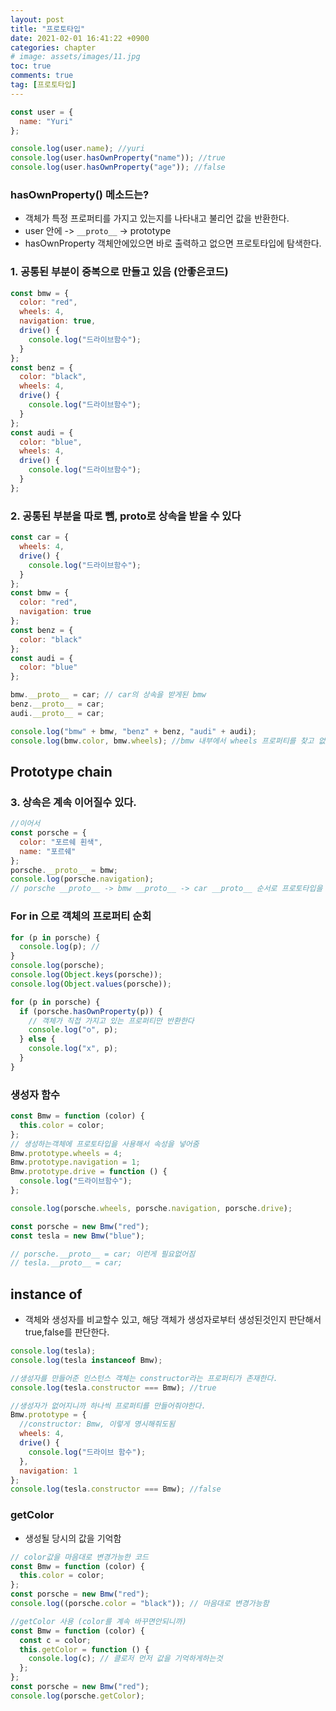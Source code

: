 ```yaml
---
layout: post
title: "프로토타입"
date: 2021-02-01 16:41:22 +0900
categories: chapter
# image: assets/images/11.jpg
toc: true
comments: true
tag: [프로토타입]
---
```


```javascript
const user = {
  name: "Yuri"
};

console.log(user.name); //yuri
console.log(user.hasOwnProperty("name")); //true
console.log(user.hasOwnProperty("age")); //false
```

### hasOwnProperty() 메소드는?

- 객체가 특정 프로퍼티를 가지고 있는지를 나타내고 불리언 값을 반환한다.
- user 안에 -> `__proto__` -> prototype
- hasOwnProperty 객체안에있으면 바로 출력하고 없으면 프로토타입에 탐색한다.

### 1. 공통된 부분이 중복으로 만들고 있음 (안좋은코드)

```javascript
const bmw = {
  color: "red",
  wheels: 4,
  navigation: true,
  drive() {
    console.log("드라이브함수");
  }
};
const benz = {
  color: "black",
  wheels: 4,
  drive() {
    console.log("드라이브함수");
  }
};
const audi = {
  color: "blue",
  wheels: 4,
  drive() {
    console.log("드라이브함수");
  }
};
```

### 2. 공통된 부분을 따로 뺌, proto로 상속을 받을 수 있다

```javascript
const car = {
  wheels: 4,
  drive() {
    console.log("드라이브함수");
  }
};
const bmw = {
  color: "red",
  navigation: true
};
const benz = {
  color: "black"
};
const audi = {
  color: "blue"
};

bmw.__proto__ = car; // car의 상속을 받게된 bmw
benz.__proto__ = car;
audi.__proto__ = car;

console.log("bmw" + bmw, "benz" + benz, "audi" + audi);
console.log(bmw.color, bmw.wheels); //bmw 내부에서 wheels 프로퍼티를 찾고 없으면 그다음 __proto__에서 찾는다.
```

## Prototype chain

### 3. 상속은 계속 이어질수 있다.

```javascript
//이어서
const porsche = {
  color: "포르쉐 흰색",
  name: "포르쉐"
};
porsche.__proto__ = bmw;
console.log(porsche.navigation);
// porsche __proto__ -> bmw __proto__ -> car __proto__ 순서로 프로토타입을 탐색함
```

### For in 으로 객체의 프로퍼티 순회

```javascript
for (p in porsche) {
  console.log(p); //
}
console.log(porsche);
console.log(Object.keys(porsche));
console.log(Object.values(porsche));
```

```javascript
for (p in porsche) {
  if (porsche.hasOwnProperty(p)) {
    // 객체가 직접 가지고 있는 프로퍼티만 반환한다
    console.log("o", p);
  } else {
    console.log("x", p);
  }
}
```

### 생성자 함수

```javascript
const Bmw = function (color) {
  this.color = color;
};
// 생성하는객체에 프로토타입을 사용해서 속성을 넣어줌
Bmw.prototype.wheels = 4;
Bmw.prototype.navigation = 1;
Bmw.prototype.drive = function () {
  console.log("드라이브함수");
};

console.log(porsche.wheels, porsche.navigation, porsche.drive);

const porsche = new Bmw("red");
const tesla = new Bmw("blue");

// porsche.__proto__ = car; 이런게 필요없어짐
// tesla.__proto__ = car;
```

## instance of

- 객체와 생성자를 비교할수 있고, 해당 객체가 생성자로부터 생성된것인지 판단해서 true,false를 판단한다.

```javascript
console.log(tesla);
console.log(tesla instanceof Bmw);
```

```javascript
//생성자를 만들어준 인스턴스 객체는 constructor라는 프로퍼티가 존재한다.
console.log(tesla.constructor === Bmw); //true
```

```javascript
//생성자가 없어지니까 하나씩 프로퍼티를 만들어줘야한다.
Bmw.prototype = {
  //constructor: Bmw, 이렇게 명시해줘도됨
  wheels: 4,
  drive() {
    console.log("드라이브 함수");
  },
  navigation: 1
};
console.log(tesla.constructor === Bmw); //false
```

### getColor

- 생성될 당시의 값을 기억함

```javascript
// color값을 마음대로 변경가능한 코드
const Bmw = function (color) {
  this.color = color;
};
const porsche = new Bmw("red");
console.log((porsche.color = "black")); // 마음대로 변경가능함
```

```javascript
//getColor 사용 (color를 계속 바꾸면안되니까)
const Bmw = function (color) {
  const c = color;
  this.getColor = function () {
    console.log(c); // 클로저 먼저 값을 기억하게하는것
  };
};
const porsche = new Bmw("red");
console.log(porsche.getColor);
```
